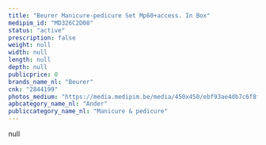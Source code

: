 ```yaml
---
title: "Beurer Manicure-pedicure Set Mp60+access. In Box"
medipim_id: "MD326C2D08"
status: "active"
prescription: false
weight: null
width: null
length: null
depth: null
publicprice: 0
brands_name_nl: "Beurer"
cnk: "2844199"
photos_medium: "https://media.medipim.be/media/450x450/ebf93ae4db7c6f8ff84b0b53d50172e9ad119453.jpg"
apbcategory_name_nl: "Ander"
publiccategory_name_nl: "Manicure & pedicure"
---
```

null
